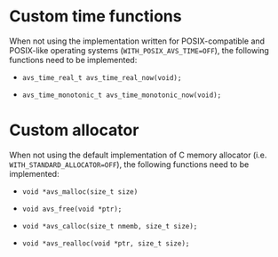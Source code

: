 # Custom time functions
When not using the implementation written for POSIX-compatible and POSIX-like
operating systems (`WITH_POSIX_AVS_TIME=OFF`), the following functions need to be
implemented:

- `avs_time_real_t avs_time_real_now(void);`

- `avs_time_monotonic_t avs_time_monotonic_now(void);`

# Custom allocator
When not using the default implementation of C memory allocator (i.e. `WITH_STANDARD_ALLOCATOR=OFF`),
the following functions need to be implemented:

- `void *avs_malloc(size_t size)`

- `void avs_free(void *ptr);`

- `void *avs_calloc(size_t nmemb, size_t size);`

- `void *avs_realloc(void *ptr, size_t size);`
